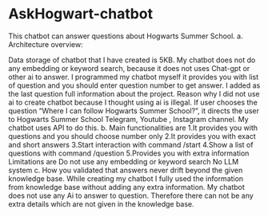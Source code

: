 # AskHogwart-chatbot
This chatbot can answer questions about Hogwarts Summer School.
a.	Architecture overview:
 
Data storage of chatbot that I have created is 5KB. My chatbot does not do any embedding or keyword search, because it does not uses Chat-gpt or other ai to answer. I programmed my chatbot myself it provides you with list of question and you should enter question number to get answer. I added as the last question full information about the project. Reason why I did not use ai to create chatbot because I thought using ai is illegal. If user chooses the question “Where I can follow Hogwarts Summer School?”, it directs the user to  Hogwarts Summer School  Telegram, Youtube , Instagram channel. My chatbot uses API to do this.
b.	Main functionalities are
1.It provides you with questions and you should choose number only
2.It provides you with exact and short answers
3.Start interaction with command /start
4.Show a list of questions with command /question
5.Provides you with extra information
Limitations are 
Do not use any embedding or keyword search
No LLM system
c. How you validated that answers never drift beyond the given knowledge base.
While creating my chatbot I fully used the information from knowledge base without adding  any extra information. My chatbot does not use any Ai to answer to question. Therefore there can not be any extra details which are not given in the knowledge base.

